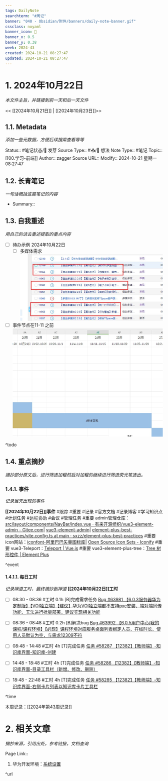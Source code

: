 ```yaml
---
tags: DailyNote
searchterm: "#周记"
banner: "040 - Obsidian/附件/banners/daily-note-banner.gif"
cssclass: noyaml
banner_icon: 💌
banner_x: 0.5
banner_y: 0.38
week: 2024-43
created: 2024-10-21 08:27:47
updated: 2024-10-21 08:27:47
---
```


# 1. 2024年10月22日

_本文件主旨，并链接到前一天和后一天文件_

<< [[2024年10月21日]] | [[2024年10月23日]]>>

## 1.1. Metadata

_添加一些元数据，方便后续搜索查看等等_

Status:: #笔记状态/🌱 发芽
Source Type:: #📥/💭 想法 
Note Type:: #笔记
Topic:: [[00.学习-前端]]
Author:: zagger
Source URL::
Modify:: 2024-10-21 星期一 08:27:47

## 1.2. 长青笔记

_一句话概括这篇笔记的内容_

- Summary::

## 1.3. 自我重述

_用自己的话去重述提取的重点内容_

- [ ] 待办示例 2024年10月22日
	- [ ] 多媒体需求 
![05a37b6a04c925cdeb016f9efb690818.png](https://raw.githubusercontent.com/zaggerj/obsidian_picgo/main/obsidian/05a37b6a04c925cdeb016f9efb690818.png)

- [ ]  事件节点在11-11 之前 ![4fdd826ba4490f7c147c404fcf15c66a.png](https://raw.githubusercontent.com/zaggerj/obsidian_picgo/main/obsidian/4fdd826ba4490f7c147c404fcf15c66a.png)

^todo

## 1.4. 重点摘抄

_摘抄部分原文后，进行筛选加粗然后对加粗的继续进行筛选荧光笔选出。_

### 1.4.1. 事件

_记录当天出现的事件_

**[[2024年10月22日]]事件** 
#跟踪 #重要 #记录 #官方文档 #记录博客 #学习知识点 #计划任务 #远程协助 #会议 #管理任务
#重要 admin管理仓库：[src/layout/components/NavBar/index.vue · 有来开源组织/vue3-element-admin - Gitee.com](https://gitee.com/youlaiorg/vue3-element-admin/blob/master/src/layout/components/NavBar/index.vue)| [vue3-element-admin](https://vue3.youlai.tech/#/login?redirect=/function/websocket)| [element-plus-best-practices/vite.config.ts at main · sxzz/element-plus-best-practices](https://github.com/sxzz/element-plus-best-practices/blob/main/vite.config.ts)
#重要 icon网站：[iconfont-阿里巴巴矢量图标库](https://www.iconfont.cn/search/index?searchType=icon&q=setting&page=1&fromCollection=1)| [Open Source Icon Sets - Iconify](https://icon-sets.iconify.design/?query=book)
#重要 vue3-Teleport：[Teleport | Vue.js](https://cn.vuejs.org/guide/built-ins/teleport)
#重要 vue3-element-plus-tree：[Tree 树形控件 | Element Plus](https://element-plus.org/zh-CN/component/tree.html)

^event

#### 1.4.1.1. 每日工时

_记录禅道工时，最终摘抄到禅道_
**[[2024年10月22日]]工时**
- [ ] 08:30 - 08:36 #工时 0.1h	[B]完成需求任务	 [Bug #63981 【6.0.3服务器华为定制版】【VOI独立端】【建议】华为VOI独立端都不支持pxe安装、端对端同传功能，无法进行批量部署，建议实现相关功能](http://172.16.203.14:2980/bug-view-63981.html?onlybody=yes&tid=i2sh4q46)	
- [ ] 08:36 - 08:48 #工时 0.2h	[B]解决bug	 [Bug #63992 【6.0.5用户中心/我的课程/课程环境】【必现】课程环境对应服务桌面列表绑定人员、在线时长、使用人员默认为空，与需求12309不符](http://172.16.203.14:2980/bug-view-63992.html?onlybody=yes&tid=i2sh4q46)	
- [ ] 08:48 - 14:48 #工时 4h	[T]完成任务	 [任务 #58287 【12382】【教师端】-知识库界面-知识库-创建](http://172.16.203.14:2980/task-view-58287.html?onlybody=yes&tid=i2sh4q46)	
- [ ] 14:48 - 18:48 #工时 4h	[T]完成任务	 [任务 #58286 【12382】【教师端】-知识库界面-目录工具栏（新增、修改、删除）](http://172.16.203.14:2980/task-view-58286.html?onlybody=yes&tid=i2sh4q46)	
- [ ] 18:48 - 22:48 #工时 4h	[T]完成任务	 [任务 #58285 【12382】【教师端】-知识库界面-右侧卡片列表以知识库卡片工具栏](http://172.16.203.14:2980/task-view-58285.html?onlybody=yes&tid=i2sh4q46)	



^time

本周记录：[[2024年第43周记录]]

# 2. 相关文章

_摘抄来源，引用出处，参考链接，文档查询_

Page Link::
1. 华为开发环境：[系统设置](https://172.16.81.101/#/system/set)

^url
